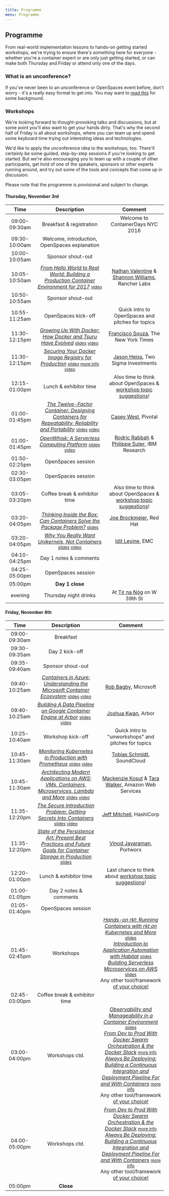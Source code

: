 ```yaml
---
title: Programme
menu: Programme
---
```


## Programme

From real-world implementation lessons to hands-on getting started workshops, we're trying to ensure there's something here for everyone - whether you're a container expert or are only just getting started, or can make both Thursday and Friday or attend only one of the days.

### What is an unconference?

If you've never been to an unconference or OpenSpaces event before, don't worry - it's a really easy format to get into. You may want to [read this](http://en.wikipedia.org/wiki/Unconference) for some background.

### <a name="workshops"></a>Workshops

We're looking forward to thought-provoking talks and discussions, but at some point you'll also want to get your hands dirty. That's why the second half of Friday is all about workshops, where you can team up and spend some keyboard time trying out interesting ideas and technologies.

We'd like to apply the unconference idea to the workshops, too. There'll certainly be some guided, step-by-step sessions if you're looking to get started. But we're also encouraging you to team up with a couple of other participants, get hold of one of the speakers, sponsors or other experts running around, and try out some of the tools and concepts that come up in discussion.

Please note that the programme is provisional and subject to change.

#### Thursday, November 3rd

| Time    | Description          | Comment |
|:-----------:|:-------------:|:-----------:|
| 09:00-09:30am | Breakfast & registration | Welcome to ContainerDays NYC 2016 |
| 09:30-10:00am | Welcome, introduction, OpenSpaces explanation | |
| 10:00-10:05am | Sponsor shout-out | |
| 10:05-10:50am | _[From Hello World to Real World: Building a Production Container Environment for 2017](/2016-nyc-programme#realworld)_ <span style="font-size: smaller">[video](https://www.youtube.com/watch?v=1pLO2bNspMs)</span> | [Nathan Valentine](../#speakers) & [Shannon Williams](../#speakers), Rancher Labs |
| 10:50-10:55am | Sponsor shout-out | |
| 10:55-11:25am | OpenSpaces kick-off | Quick intro to OpenSpaces and pitches for topics |
| 11:30-12:15pm | _[Growing Up With Docker: How Docker and Tsuru Have Evolved](/2016-nyc-programme#tsuru)_ <span style="font-size: smaller">[slides](http://www.slideshare.net/franciscosouza/growing-up-with-docker-how-docker-and-tsuru-have-evolved) [video](https://www.youtube.com/watch?v=s7pgpX3koCQ)</span> | [Francisco Souza](../#speakers), The New York Times |
| 11:30-12:15pm | _[Securing Your Docker Image Registry for Production](/2016-nyc-programme#registry)_ <span style="font-size: smaller">[slides](https://www.slideshare.net/DynamicInfraDays/containerdays-nyc-2016-securing-your-docker-image-registry-for-production-jason-heiss) [more info](https://github.com/twosigma/docker-repo-auth-demo) [video](https://www.youtube.com/watch?v=Yd8Dlzece-8)</span> | [Jason Heiss](../#speakers), Two Sigma Investments |
| 12:15-01:00pm | Lunch & exhibitor time | Also time to think about OpenSpaces & [workshop topic suggestions](../#workshops)! |
| 01:00-01:45pm | _[The Twelve-Factor Container: Designing Containers for Repeatability, Reliability and Portability](/2016-nyc-programme#12factors)_ <span style="font-size: smaller">[slides](https://speakerdeck.com/caseywest/abstractions-pittsburgh-the-twelve-factor-container-plus-bonus) [video](https://www.youtube.com/watch?v=ffVlTVwIbYo)</span> | [Casey West](../#speakers), Pivotal |
| 01:00-01:45pm | _[OpenWhisk: A Serverless Computing Platform](/2016-nyc-programme#openwhisk)_ <span style="font-size: smaller">[slides](https://www.slideshare.net/DynamicInfraDays/containerdays-nyc-2016-openwhisk-a-serverless-computing-platform-rodric-rabbah-philippe-suter) [video](https://www.youtube.com/watch?v=-haVNE6E80Y)</span> | [Rodric Rabbah](../#speakers) & [Philippe Suter](../#speakers), IBM Research |
| 01:50-02:25pm | OpenSpaces session | |
| 02:30-03:05pm | OpenSpaces session | |
| 03:05-03:20pm | Coffee break & exhibitor time | Also time to think about OpenSpaces & [workshop topic suggestions](../#workshops)! |
| 03:20-04:05pm | _[Thinking Inside the Box: Can Containers Solve the Package Problem?](/2016-nyc-programme#package)_ <span style="font-size: smaller">[slides](http://www.slideshare.net/jzb/thinking-inside-the-box-shared)</span> | [Joe Brockmeier](../#speakers), Red Hat |
| 03:20-04:05pm | _[Why You Really Want Unikernels, Not Containers](/2016-nyc-programme#unik)_ <span style="font-size: smaller">[slides](http://www.slideshare.net/IditLevine/unik-slides) [video](https://www.youtube.com/watch?v=nG6ZgxpzgQ0)</span> | [Idit Levine](../#speakers), EMC |
| 04:10-04:25pm | Day 1 notes & comments | |
| 04:25-05:00pm | OpenSpaces session | |
| 05:00pm | **Day 1 close** | |
| evening | Thursday night drinks | At [T&iacute;r na N&oacute;g](https://www.google.com/maps/dir/Microsoft+Technology+Center,+11+Times+Square,+New+York,+NY+10036/Tir+na+Nog+Times+Square,+315+W+39th+St,+New+York,+NY+10018/@40.7560053,-73.9931183,17z/) on W 39th St |

#### Friday, November 4th

| Time    | Description          | Comment |
|:-----------:|:-------------:|:-----------:|
| 09:00-09:30am | Breakfast | |
| 09:30-09:35am | Day 2 kick-off | |
| 09:35-09:40am | Sponsor shout-out | |
| 09:40-10:25am | _[Containers in Azure: Understanding the Microsoft Container Ecosystem](/2016-nyc-programme#azure)_ <span style="font-size: smaller">[slides](https://www.slideshare.net/DynamicInfraDays/containerdays-nyc-2016-containers-in-azure-understanding-the-microsoft-container-ecosystem-rob-bagby) [video](https://www.youtube.com/watch?v=hqewCpKZaiU)</span> | [Rob Bagby](../#speakers), Microsoft |
| 09:40-10:25am | _[Building A Data Pipeline on Google Container Engine at Arbor](/2016-nyc-programme#arbor)_ <span style="font-size: smaller">[slides](https://docs.google.com/presentation/d/1NXL8-KCuSRKJWIKi9IfJ6fJ0LitdGZNc4l0Ww1JfX_0/pub?start=false&loop=false&delayms=3000) [video](https://www.youtube.com/watch?v=sBLIwmdIwTQ)</span> | [Joshua Kwan](../#speakers), Arbor |
| 10:25-10:40am | Workshop kick-off | Quick intro to "unworkshops" and pitches for topics |
| 10:45-11:30am | _[Monitoring Kubernetes in Production with Prometheus](/2016-nyc-programme#prometheus)_ <span style="font-size: smaller">[slides](http://www.slideshare.net/grobie/monitoring-kubernetes-with-prometheus-69479363) [video](https://www.youtube.com/watch?v=XvE-tC36BCI)</span> | [Tobias Schmidt](../#speakers), SoundCloud |
| 10:45-11:30am | _[Architecting Modern Applications on AWS: VMs, Containers, Microservices, Lambda and More](/2016-nyc-programme#aws)_ <span style="font-size: smaller">[slides](http://www.slideshare.net/tarawalker2/container-days-architecting-modern-apps-on-aws) [video](https://www.youtube.com/watch?v=1HGwekE0TqM)</span> | [Mackenzie Kosut](../#speakers) & [Tara Walker](../#speakers), Amazon Web Services |
| 11:35-12:20pm | _[The Secure Introduction Problem: Getting Secrets Into Containers](/2016-nyc-programme#secrets)_ <span style="font-size: smaller">[slides](http://www.slideshare.net/DynamicInfraDays/containerdays-nyc-2016-the-secure-introduction-problem-getting-secrets-into-containers-jeff-mitchell) [video](https://www.youtube.com/watch?v=fDvySwzv_DY)</span> | [Jeff Mitchell](../#speakers), HashiCorp |
| 11:35-12:20pm | _[State of the Persistence Art: Present Best Practices and Future Goals for Container Storage in Production](/2016-nyc-programme#storage)_ <span style="font-size: smaller">[slides](http://www.slideshare.net/DynamicInfraDays/containerdays-nyc-2016-state-of-the-persistence-art-present-best-practices-and-future-goals-for-container-storage-in-production-vinod-jayaraman)</span> | [Vinod Jayaraman](../#speakers), Portworx |
| 12:20-01:00pm | Lunch & exhibitor time | Last chance to think about [workshop topic suggestions](../#workshops)! |
| 01:00-01:05pm | Day 2 notes & comments | |
| 01:05-01:40pm | OpenSpaces session | |
| 01:45-02:45pm | Workshops | _[Hands-on rkt: Running Containers with rkt on Kubernetes and More](/2016-nyc-programme#rkt)_ <span style="font-size: smaller">[slides](https://docs.google.com/presentation/d/1JFMeUlB0t1gSDf9H-eMoSeEq9dRnD4WqL67nj9Xc4WM/pub?start=false&loop=false&delayms=3000)</span><br/>_[Introduction to Application Automation with Habitat](/2016-nyc-programme#habitat)_ <span style="font-size: smaller">[slides](http://www.slideshare.net/DynamicInfraDays/containerdays-nyc-2016-introduction-to-application-automation-with-habitat-julian-dunn)</span><br/>_[Building Serverless Microservices on AWS](/2016-nyc-programme#lambda)_ <span style="font-size: smaller">[slides](http://www.slideshare.net/tarawalker2/container-days-aws-microservice-workshop)</span><br/>Any other tool/framework [of your choice!](../#workshops) |
| 02:45-03:00pm | Coffee break & exhibitor time | |
| 03:00-04:00pm | Workshops ctd. | _[Observability and Manageability in a Container Environment](/2016-nyc-programme#observability)_ <span style="font-size: smaller">[slides](https://www.slideshare.net/DynamicInfraDays/containerdays-nyc-2016-observability-and-manageability-in-a-container-environment-tim-gross)</span><br/>_[From Dev to Prod With Docker Swarm Orchestration & the Docker Stack](/2016-nyc-programme#swarm)_ <span style="font-size: smaller">[more info](https://github.com/jpetazzo/orchestration-workshop)</span><br/>_[Always Be Deploying: Building a Continuous Integration and Deployment Pipeline For and With Containers](/2016-nyc-programme#cicd)_ <span style="font-size: smaller">[more info](https://github.com/CDNYC-Public/CDNYC-Pipes)</span><br/>Any other tool/framework [of your choice!](../#workshops) |
| 04:00-05:00pm | Workshops ctd. | _[From Dev to Prod With Docker Swarm Orchestration & the Docker Stack](/2016-nyc-programme#swarm)_ <span style="font-size: smaller">[more info](https://github.com/jpetazzo/orchestration-workshop)</span><br/>_[Always Be Deploying: Building a Continuous Integration and Deployment Pipeline For and With Containers](/2016-nyc-programme#cicd)_ <span style="font-size: smaller">[more info](https://github.com/CDNYC-Public/CDNYC-Pipes)</span><br/>Any other tool/framework [of your choice!](../#workshops) |
| 05:00pm | **Close** | |